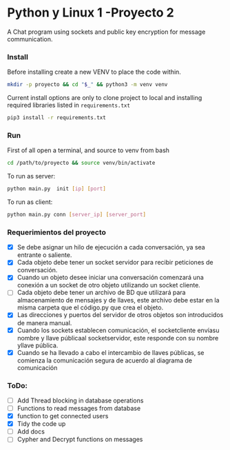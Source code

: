 # Python y Linux 1 -Proyecto 2 

A Chat program using sockets and public key encryption for 
message communication.

### Install 

Before installing create a new VENV to place the code within.

```bash
mkdir -p proyecto && cd "$_" && python3 -m venv venv
```

Current install options are only to clone project to local 
and installing required libraries listed in `requirements.txt`

```bash
pip3 install -r requirements.txt
```

### Run

First of all open a terminal, and source to venv from bash

```bash
cd /path/to/proyecto && source venv/bin/activate
```

To run as server:

```bash
python main.py  init [ip] [port]
```

To run as client:

```bash
python main.py conn [server_ip] [server_port]
```

### Requerimientos del proyecto
- [x] Se debe asignar un hilo de ejecución a cada conversación, ya sea entrante o saliente.
- [x] Cada objeto debe tener un socket servidor para recibir peticiones de conversación.
- [x] Cuando un objeto desee iniciar una conversación comenzará una conexión a un socket de otro objeto utilizando un socket cliente.
- [ ] Cada objeto debe tener un archivo de BD que utilizará para almacenamiento de mensajes y de llaves, este archivo debe estar en la misma carpeta que el código.py que crea el objeto.
- [x] Las direcciones y puertos del servidor de otros objetos son introducidos de manera manual.
- [x] Cuando  los  sockets  establecen  comunicación,  el  socketcliente  envíasu  nombre  y  llave públicaal socketservidor, este responde con su nombre yllave pública.
- [x] Cuando se ha llevado a cabo el intercambio de llaves públicas, se comienza la comunicación segura de acuerdo al diagrama de comunicación

### ToDo:
- [ ] Add Thread blocking in database operations
- [ ] Functions to read messages from database
- [x] function to get connected users
- [x] Tidy the code up 
- [ ] Add docs
- [ ] Cypher and Decrypt functions on messages